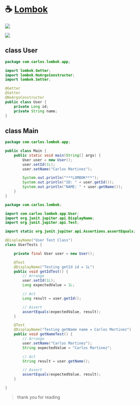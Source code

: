  # ☕ [Lombok](https://github.com/markdown-it/markdown-it-emoji) 

![](https://my-bucket-image2.s3.amazonaws.com/ImageGitHub/annotation-processors.png)

![](https://my-bucket-image2.s3.amazonaws.com/ImageGitHub/plugin-lombok-install.png)

## class User

```java
package com.carlos.lombok.app;

import lombok.Getter;
import lombok.NoArgsConstructor;
import lombok.Setter;

@Getter
@Setter
@NoArgsConstructor
public class User {
    private Long id;
    private String name;
}
```

## class Main

```java
package com.carlos.lombok.app;

public class Main {
    public static void main(String[] args) {
        User user = new User();
        user.setId(1L);
        user.setName("Carlos Martinez");

        System.out.println("***LOMBOK***");
        System.out.println("ID: " + user.getId());
        System.out.println("NAME: " + user.getName());
    }
}
```

```java
package com.carlos.lombok;

import com.carlos.lombok.app.User;
import org.junit.jupiter.api.DisplayName;
import org.junit.jupiter.api.Test;

import static org.junit.jupiter.api.Assertions.assertEquals;

@DisplayName("User Test Class")
class UserTests {

	private final User user = new User();

	@Test
	@DisplayName("Testing getId id = 1L")
	public void getIdTest() {
		// Arrange
		user.setId(1L);
		Long expectedValue = 1L;

		// Act
		Long result = user.getId();

		// Assert
		assertEquals(expectedValue, result);
	}

	@Test
	@DisplayName("Testing getName name = Carlos Martinez")
	public void getNameTest() {
		// Arrange
		user.setName("Carlos Martinez");
		String expectedValue = "Carlos Martinez";

		// Act
		String result = user.getName();

		// Assert
		assertEquals(expectedValue, result);
	}

}
```

> thank you for reading
